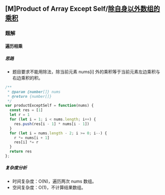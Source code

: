 ## [M]Product of Array Except Self/[除自身以外数组的乘积](https://leetcode-cn.com/problems/product-of-array-except-self/)

### 题解
#### 遍历相乘
##### 思路
+ 题目要求不能用除法，除当前元素 nums[i] 外的乘积等于当前元素左边乘积与右边乘积的积。

```js
/**
 * @param {number[]} nums
 * @return {number[]}
 */
var productExceptSelf = function(nums) {
  const res = [1]
  let r = 1
  for (let i = 1; i < nums.length; i++) {
    res.push(res[i - 1] * nums[i - 1])
  }
  for (let i = nums.length - 2; i >= 0; i--) {
    r *= nums[i + 1]
    res[i] *= r
  }
  return res
};
```

##### 复杂度分析
+ 时间复杂度：O(N)，遍历两次 nums 数组。
+ 空间复杂度：O(1)，不计算结果数组。